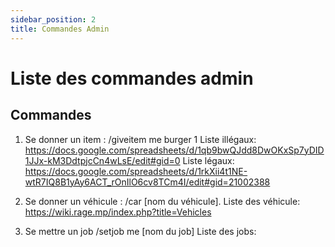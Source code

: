 ```yaml
---
sidebar_position: 2
title: Commandes Admin
---
```


# Liste des commandes admin


## Commandes

1. Se donner un item : /giveitem me burger 1 
  Liste illégaux: https://docs.google.com/spreadsheets/d/1qb9bwQJdd8DwOKxSp7yDID1JJx-kM3DdtpjcCn4wLsE/edit#gid=0
  Liste légaux: https://docs.google.com/spreadsheets/d/1rkXii4t1NE-wtR7IQ8B1yAy6ACT_rOnIlO6cv8TCm4I/edit#gid=21002388
  
2. Se donner un véhicule : /car [nom du véhicule]. 
  Liste des véhicule: https://wiki.rage.mp/index.php?title=Vehicles 

3. Se mettre un job /setjob me [nom du job]
  Liste des jobs: 
